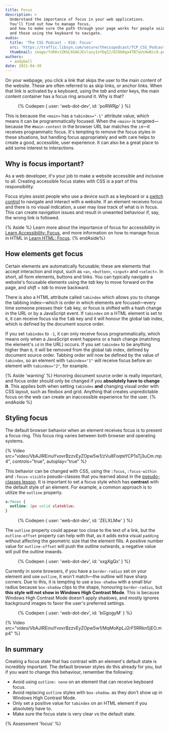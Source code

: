 ```yaml
---
title: Focus
description: >
  Understand the importance of focus in your web applications.
  You'll find out how to manage focus,
  and how to make sure the path through your page works for people using a mouse,
  and those using the keyboard to navigate.
audio:
  title: 'The CSS Podcast - 018: Focus'
  src: 'https://traffic.libsyn.com/secure/thecsspodcast/TCP_CSS_Podcast_Episode_018_v1.0.mp3?dest-id=1891556'
  thumbnail: image/foR0vJZKULb5AGJExlazy1xYDgI2/ECDb0qa4TB7yUsHwBic8.png
authors:
  - andybell
date: 2021-04-30
---
```


On your webpage,
you click a link that skips the user to the main content of the website.
These are often referred to as skip links, or anchor links.
When that link is activated by a keyboard, using the *tab* and *enter* keys,
the main content container has a focus ring around it. Why is that?

<figure>
{% Codepen {
  user: 'web-dot-dev',
  id: 'poRWRjp'
} %}
</figure>

This is because the `<main>` has a `tabindex="-1"` attribute value,
which means it can be programmatically focused.
When the `<main>` is targeted—because the `#main-content`
in the browser URL bar matches the `id`—it receives programmatic focus.
It's tempting to remove the focus styles in these situations,
but handling focus appropriately and with care helps to create a good,
accessible, user experience.
It can also be a great place to add some interest to interactions.

## Why is focus important?

As a web developer,
it's your job to make a website accessible and inclusive to all.
Creating accessible focus states with CSS is a part of this responsibility.

Focus styles assist people who use a device such as a keyboard or a
[switch control](https://www.24a11y.com/2018/i-used-a-switch-control-for-a-day/)
to navigate and interact with a website.
If an element receives focus and there is no visual indication,
a user may lose track of what is in focus.
This can create navigation issues and result in unwanted behaviour if,
say, the wrong link is followed.

{% Aside %}
Learn more about the importance of focus for accessibility in [Learn Accessibility: Focus](/learn/accessibility/focus/), 
and more information on how to manage focus in HTML in [Learn HTML: Focus](/learn/html/focus/).
{% endAside%}

## How elements get focus

Certain elements are automatically focusable;
these are elements that accept interaction and input, such as `<a>`,
`<button>`, `<input>` and `<select>`.
In short, all form elements, buttons and links.
You can typically navigate a website's focusable elements using the *tab* key to move forward on the page, and *shift* + *tab* to move backward.

There is also a HTML attribute called `tabindex` which allows you to change the tabbing index—which is
order in which elements are focused—every time someone presses their <kbd>tab</kbd> key,
or focus is shifted with a hash change in the URL or by a JavaScript event.
If `tabindex` on a HTML element is set to `0`,
it can receive focus via the <kbd>tab</kbd> key and it will honour the global tab index,
which is defined by the document source order.

If you set `tabindex` to `-1`, it can only receive focus programmatically,
which means only when a JavaScript event happens
or a hash change (matching the element's `id` in the URL) occurs.
If you set `tabindex` to be anything higher than `0`,
it will be removed from the global tab index,
defined by document source order.
Tabbing order will now be defined by the value of `tabindex`,
so an element with `tabindex="1"` will receive focus before an element with `tabindex="2"`, for example.

{% Aside 'warning' %}
Honoring document source order is really important,
and focus order should only be changed if you **absolutely have to change it**.
This applies both when setting `tabindex` **and** changing visual order with CSS layout,
such as flexbox and grid.
Anything that creates unpredictable focus on the web
can create an inaccessible experience for the user.
{% endAside %}

## Styling focus

The default browser behavior when an element receives focus is to present a focus ring.
This focus ring varies between both browser and operating systems.

{% Video
  src="video/VbAJIREinuYvovrBzzvEyZOpw5w1/zVu8FoqteYCP1sTj3uCm.mp4",
  controls="true",
  autoplay="true"
%}

This behavior can be changed with CSS,
using the `:focus`, `:focus-within` and `:focus-visible`
pseudo-classes that you learned about in the
[pseudo-classes lesson](/learn/css/pseudo-classes).
It is important to set a focus style which has **contrast** with the default style of an element.
For example, a common approach is to utilize the `outline` property.

```css
a:focus {
  outline: 2px solid slateblue;
}
```
<figure>
{% Codepen {
  user: 'web-dot-dev',
  id: 'ZELXLMw'
} %}
</figure>

The `outline` property could appear too close to the text of a link,
but the `outline-offset` property can help with that,
as it adds extra visual `padding` without affecting the geometric size that the element fills.
A positive number value for `outline-offset` will push the outline outwards,
a negative value will pull the outline inwards.

<figure>
{% Codepen {
  user: 'web-dot-dev',
  id: 'xxgXgQx'
} %}
</figure>

Currently in some browsers,
if you have a `border-radius` set on your element and use `outline`,
it won't match—the outline will have sharp corners.
Due to this,
it is tempting to use a `box-shadow` with a small blur radius because `box-shadow` clips to the shape,
honouring `border-radius`,
but **this style will not show in Windows High Contrast Mode**.
This is because Windows High Contrast Mode doesn't apply shadows,
and mostly ignores background images to favor the user's preferred settings.

<figure>
{% Codepen {
  user: 'web-dot-dev',
  id: 'bGgogyM'
} %}
</figure>


{% Video src="video/VbAJIREinuYvovrBzzvEyZOpw5w1/MqMoKpLJ2rF5RRkn5jEO.mp4" %}

## In summary

Creating a focus state that has contrast with an element's default state is incredibly important. The default browser styles do this already for you, but if you want to change this behaviour, remember the following:

- Avoid using `outline: none` on an element that can receive keyboard focus.
- Avoid replacing `outline` styles with `box-shadow`.
as they don't show up in Windows High Contrast Mode.
- Only set a positive value for `tabindex` on an HTML element if you absolutely have to.
- Make sure the focus state is very clear vs the default state.

{% Assessment 'focus' %}
